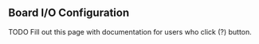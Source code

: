 ## Board I/O Configuration

TODO Fill out this page with documentation for users who click (?) button.

